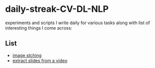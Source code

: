 # daily-streak-CV-DL-NLP
experiments and scripts I write daily for various tasks along with list of interesting things I come across:

## List
* [image stching](https://www.pyimagesearch.com/2018/12/17/image-stitching-with-opencv-and-python/)
* [extract slides from a video](https://stackoverflow.com/questions/12100072/how-to-extract-slides-from-a-video-using-python)

